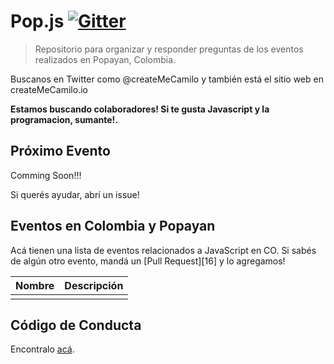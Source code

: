 # Pop.js [![Gitter][3]][4]

> Repositorio para organizar y responder preguntas de los eventos realizados en Popayan, Colombia.

Buscanos en Twitter como @createMeCamilo y también está el sitio web en createMeCamilo.io

**Estamos buscando colaboradores! Si te gusta Javascript y la programacion, sumante!.**

## Próximo Evento
   
   Comming Soon!!! 
   
Si querés ayudar, abrí un issue!

## Eventos en Colombia y Popayan

Acá tienen una lista de eventos relacionados a JavaScript en CO. Si sabés de algún otro evento, mandá un [Pull Request][16] y lo agregamos!

Nombre                  | Descripción
------------------------|-----------------------------------------------------------------------------
                        |

## Código de Conducta

Encontralo [acá][5].

[1]: https://help.github.com/articles/using-pull-requests/
[2]: http://imageshack.com/a/img540/4115/HP2o1T.png
[3]: https://badges.gitter.im/Join%20Chat.svg
[4]: https://gitter.im/popayanjs
[5]: https://github.com/popayanjs/Bienvenido/blob/master/codigodeconducta.md
